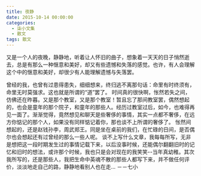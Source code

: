 ```yaml
---
title: 夜静
date: 2015-10-14 00:00:00
categories:
  - 柒小文集
  - 散文
tags: 散文
---
```

又是一个人的夜晚，静静地，听着让人怀旧的曲子，想象着一天天的日子悄然逝去，总是有那么一种惬意和美好，却又有些遗憾和失落的感觉。也许，有人会理解这个中的惬意和美好，却很少有人能理解遗憾与失落罢。
<!-- more -->
曾经的我，也曾有过患得患失，细细想来，终归逃不离那句话：命里有时终须有，命里无时莫强求。这也就是所谓的“道”罢了。
时间真的很快啊，怅然若失之间，仿佛还在昨暮。又是那个教室，又是那个教室！暂且忘了那间教室罢，偶然想起的，也会是童年的那个院子，和童年的那些人。经历过教室过后，如今，也难得再见一面了。渐渐觉得，竟然想见和聊天是些奢侈的事情，其实一点都不奢侈，在远方你惦记的那个人，如果没有同样惦记着你，那也谈不上所谓的奢侈了。
怅然间想起的，还是赵钱孙李，周武郑王。同是坐在桌前的我们，在忙碌的日间，是否偶尔也会想起还有过曾经的那么一些人呢。
谈不上写什么文章，我每每所写，无非是想把这一段时期发生过的事情记载下来，以后没事时候，还能偶尔翻翻旧时的记忆和旧时的想法，或许那个时候，我也只是会对现在的我笑笑--当年真幼稚。其次我所写的，还是那些人，我把生命中英魂不散的那些人都写下来，并不做任何评价，淡淡地走自己的路，静静地看别人也在走...
－－七小　